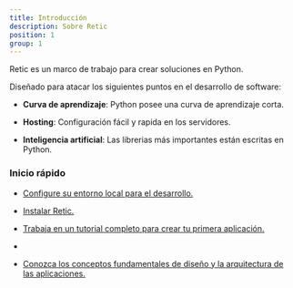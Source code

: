 ```yaml
---
title: Introducción
description: Sobre Retic
position: 1
group: 1
---
```


Retic es un marco de trabajo para crear soluciones en Python.

Diseñado para atacar los siguientes puntos en el desarrollo de software:

- **Curva de aprendizaje**: Python posee una curva de aprendizaje corta.

- **Hosting**: Configuración fácil y rapida en los servidores.

- **Inteligencia artificial**: Las librerias más importantes están escritas en Python.

### Inicio rápido

- [Configure su entorno local para el desarrollo.](/manual/es/getting-started/requirements "/manual/[lang]/[section]/[slug]")

- [Instalar Retic.](/manual/es/getting-started/installation "/manual/[lang]/[section]/[slug]")

- [Trabaja en un tutorial completo para crear tu primera aplicación.](/manual/es/tutorial/set-up "/manual/[lang]/[section]/[slug]")
- 
- [Conozca los conceptos fundamentales de diseño y la arquitectura de las aplicaciones.](/manual/es/fundamentals/architecture "/manual/[lang]/[section]/[slug]")


